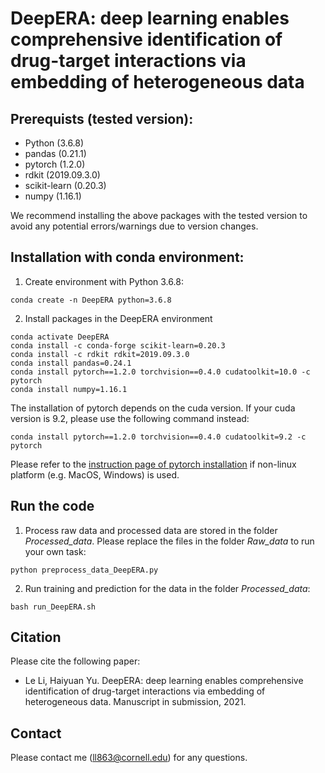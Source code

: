 # DeepERA: deep learning enables comprehensive identification of drug-target interactions via embedding of heterogeneous data
## Prerequists (tested version):
- Python (3.6.8)
- pandas (0.21.1)
- pytorch (1.2.0)
- rdkit (2019.09.3.0)
- scikit-learn (0.20.3)
- numpy (1.16.1)

We recommend installing the above packages with the tested version to avoid any potential errors/warnings due to version changes.

## Installation with conda environment:
1. Create environment with Python 3.6.8:
```
conda create -n DeepERA python=3.6.8
```
2. Install packages in the DeepERA environment
```
conda activate DeepERA
conda install -c conda-forge scikit-learn=0.20.3
conda install -c rdkit rdkit=2019.09.3.0
conda install pandas=0.24.1
conda install pytorch==1.2.0 torchvision==0.4.0 cudatoolkit=10.0 -c pytorch
conda install numpy=1.16.1
```
The installation of pytorch depends on the cuda version. If your cuda version is 9.2, please use the following command instead:
```
conda install pytorch==1.2.0 torchvision==0.4.0 cudatoolkit=9.2 -c pytorch
```
Please refer to the [instruction page of pytorch installation](https://pytorch.org/get-started/previous-versions/) if non-linux platform (e.g. MacOS, Windows) is used. 

## Run the code
1. Process raw data and processed data are stored in the folder *Processed_data*. Please replace the files in the folder *Raw_data* to run your own task:
```
python preprocess_data_DeepERA.py
```
2. Run training and prediction for the data in the folder *Processed_data*:
```
bash run_DeepERA.sh
```

## Citation
Please cite the following paper:
- Le Li, Haiyuan Yu. DeepERA: deep learning enables comprehensive identification of drug-target interactions via embedding of heterogeneous data. Manuscript in submission, 2021.

## Contact
Please contact me (ll863@cornell.edu) for any questions.
